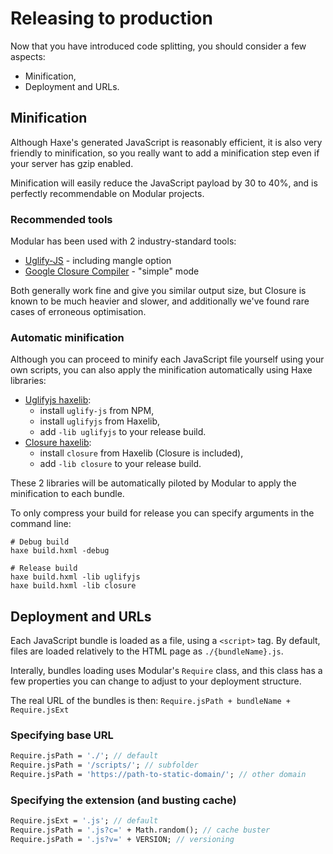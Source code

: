 # Releasing to production

Now that you have introduced code splitting, you should consider a few aspects:

- Minification,
- Deployment and URLs.


## Minification

Although Haxe's generated JavaScript is reasonably efficient, it is also very friendly
to minification, so you really want to add a minification step even if your server has
gzip enabled.

Minification will easily reduce the JavaScript payload by 30 to 40%, and is perfectly
recommendable on Modular projects.

### Recommended tools

Modular has been used with 2 industry-standard tools:

- [Uglify-JS](https://github.com/mishoo/UglifyJS2) - including mangle option
- [Google Closure Compiler](https://developers.google.com/closure/) - "simple" mode

Both generally work fine and give you similar output size, but Closure is known to be
much heavier and slower, and additionally we've found rare cases of erroneous optimisation.

### Automatic minification

Although you can proceed to minify each JavaScript file yourself using your own scripts,
you can also apply the minification automatically using Haxe libraries:

- [Uglifyjs haxelib](https://github.com/markknol/hx-uglifyjs):
    - install `uglify-js` from NPM,
    - install `uglifyjs` from Haxelib,
    - add `-lib uglifyjs` to your release build.
- [Closure haxelib](https://github.com/back2dos/closure):
    - install `closure` from Haxelib (Closure is included),
    - add `-lib closure` to your release build.

These 2 libraries will be automatically piloted by Modular to apply the minification to
each bundle.

To only compress your build for release you can specify arguments in the command line:

```
# Debug build
haxe build.hxml -debug

# Release build
haxe build.hxml -lib uglifyjs
haxe build.hxml -lib closure
```

## Deployment and URLs

Each JavaScript bundle is loaded as a file, using a `<script>` tag. By default, files
are loaded relatively to the HTML page as `./{bundleName}.js`.

Interally, bundles loading uses Modular's `Require` class, and this class has a few
properties you can change to adjust to your deployment structure.

The real URL of the bundles is then: `Require.jsPath + bundleName + Require.jsExt`

### Specifying base URL



```haxe
Require.jsPath = './'; // default
Require.jsPath = '/scripts/'; // subfolder
Require.jsPath = 'https://path-to-static-domain/'; // other domain
```

### Specifying the extension (and busting cache)

```haxe
Require.jsExt = '.js'; // default
Require.jsPath = '.js?c=' + Math.random(); // cache buster
Require.jsPath = '.js?v=' + VERSION; // versioning
```
